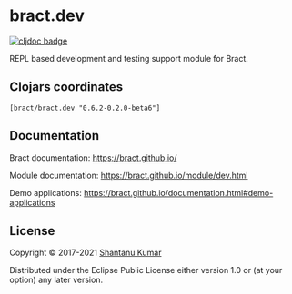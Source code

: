 # bract.dev

[![cljdoc badge](https://cljdoc.org/badge/bract/bract.dev)](https://cljdoc.org/d/bract/bract.dev)

REPL based development and testing support module for Bract.


## Clojars coordinates

`[bract/bract.dev "0.6.2-0.2.0-beta6"]`


## Documentation

Bract documentation: https://bract.github.io/

Module documentation: https://bract.github.io/module/dev.html

Demo applications: https://bract.github.io/documentation.html#demo-applications


## License

Copyright © 2017-2021 [Shantanu Kumar](https://github.com/kumarshantanu)

Distributed under the Eclipse Public License either version 1.0 or (at
your option) any later version.
